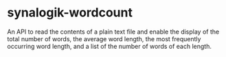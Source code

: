 # synalogik-wordcount
An API to read the contents of a plain text file and enable the display of the total number of words, the average word length, the most frequently occurring word length, and a list of the number of words of each length.
